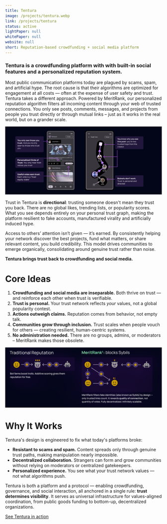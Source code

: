 ```yaml
---
title: Tentura
image: /projects/tentura.webp
link: /projects/tentura
status: active
lightPaper: null
whitePaper: null
website: null
short: Reputation-based crowdfunding + social media platform
---
```


### Tentura is a crowdfunding platform with with built-in social features and a personalized reputation system.
Most public communication platforms today are plagued by scams, spam, and artificial hype. The root cause is that their algorithms are optimized for engagement at all costs — often at the expense of user safety and trust. 
Tentura takes a different approach. Powered by MeritRank, our personalized reputation algorithm filters all incoming content through your web of trusted connections. You only see posts, comments, messages, and projects from people you trust directly or through mutual links – just as it works in the real world, but on a grander scale. 


<img src="/tentura_screens/tentura-feed-and-graph.png" alt="Tentura filters and displays only content from sources you trust" class="w-screen block mx-auto" />

Trust in Tentura is **directional**: trusting someone doesn't mean they trust you back. There are no global likes, trending lists, or popularity scores. What you see depends entirely on your personal trust graph, making the platform resilient to fake accounts, manufactured virality and artificially induced hype. <br>

Access to others’ attention isn’t given — it’s earned. By consistently helping your network discover the best projects, fund what matters, or share relevant content, you build credibility. This model drives communities to emerge organically, consolidating around genuine trust rather than noise.

**Tentura brings trust back to crowdfunding and social media.**

# Core Ideas

1. **Crowdfunding and social media are inseparable.** Both thrive on trust — and reinforce each other when trust is verifiable.
2. **Trust is personal.** Your trust network reflects *your* values, not a global popularity contest.
3. **Actions outweigh claims.** Reputation comes from behavior, not empty talk.
4. **Communities grow through inclusion.** Trust scales when people vouch for others — creating resilient, human-centric systems.
5. **No administration needed.** There are no groups, admins, or moderators – MeritRank makes those obsolete.


<img src="/tentura_screens/tentura-core-ideas-v3.png" alt="Traditional vs Tentura Feed" class="w-screen block mx-auto" />

# Why It Works

Tentura's design is engineered to fix what today's platforms broke:

- **Resistant to scams and spam.** Content spreads only through genuine trust paths, making manipulation nearly impossible.
- **Decentralized collaboration.** Strangers can form and grow communities without relying on moderators or centralized gatekeepers.
- **Personalized experience.** You see what your trust network values — not what algorithms push.

Tentura is both a platform and a protocol — enabling crowdfunding, governance, and social interaction, all anchored in a single rule: **trust determines visibility**. It serves as universal infrastructure for values-aligned coordination, from public goods funding to bottom-up, decentralized organizations.

[See Tentura in action](https://stage.tentura.io)
